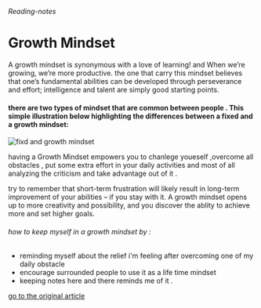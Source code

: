  *Reading-notes*
# Growth Mindset
A growth mindset is synonymous with a love of learning! and When we’re growing, we’re more productive.
the one that carry this mindset believes that one’s fundamental abilities can be developed through perseverance and effort; intelligence and talent are simply good starting points.

#### there are two types of mindset that are common between people . This simple illustration below highlighting the differences between a fixed and a growth mindset:
![fixd and growth mindset](https://i2.wp.com/atlassianblog.wpengine.com/wp-content/uploads/NewGrowthMindset2.png?resize=768%2C960&ssl=1)

having a Growth Mindset empowers  you to chanlege youeself ,overcome all obstacles , put some extra effort in your daily activities and most of all analyzing the  criticism and take advantage out of it .

 try to remember that short-term frustration will likely result in long-term improvement of your abilities – if you stay with it. A growth mindset opens up to more creativity and possibility, and you discover the ablity to achieve more and set higher goals.
 
 ###### how to keep myself in a growth mindset by : 
 - reminding myself about the relief i'm feeling after overcoming one of my daily obstacle 
 - encourage surrounded people to use it as a life time mindset 
 - keeping notes here and there reminds me of it .

 [go to the original article ](https://www.atlassian.com/blog/inside-atlassian/growth-mindset)
